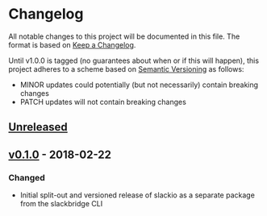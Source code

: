 # Changelog

All notable changes to this project will be documented in this file. The format
is based on [Keep a Changelog].

Until v1.0.0 is tagged (no guarantees about when or if this will happen), this
project adheres to a scheme based on [Semantic Versioning] as follows:

* MINOR updates could potentially (but not necessarily) contain breaking
  changes
* PATCH updates will not contain breaking changes

[Keep a Changelog]: http://keepachangelog.com/en/1.0.0/
[Semantic Versioning]: http://semver.org/spec/v2.0.0.html

## [Unreleased]

## [v0.1.0] - 2018-02-22
### Changed
- Initial split-out and versioned release of slackio as a separate package from
  the slackbridge CLI

[Unreleased]: https://github.com/ahamlinman/slackio/compare/v0.1.0...HEAD
[v0.1.0]: https://github.com/ahamlinman/slackio/tree/v0.1.0
